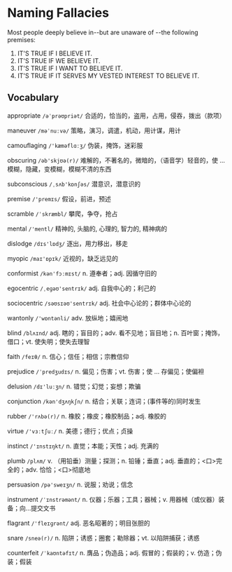 # Naming Fallacies

Most people deeply believe in--but are unaware of --the following premises:

1. IT'S TRUE IF I BELIEVE IT.
2. IT'S TRUE IF WE BELIEVE IT.
3. IT'S TRUE IF I WANT TO BELIEVE IT.
4. IT'S TRUE IF IT SERVES MY VESTED INTEREST TO BELIEVE IT.



## Vocabulary

appropriate `/əˈprəʊpriət/`  合适的，恰当的，盗用，占用，侵吞，拨出（款项）

maneuver `/məˈnuːvə/` 策略，演习，调遣，机动，用计谋，用计

camouflaging `/'kæməflɑːʒ/` 伪装，掩饰，迷彩服

obscuring `/əb'skjʊə(r)/` 难解的，不著名的，微暗的，（语音学）轻音的，使 ... 模糊，隐藏，变模糊，模糊不清的东西

subconscious `/ˌsʌb'kɒnʃəs/` 潜意识，潜意识的

premise `/'premɪs/` 假设，前进，预述

scramble `/ˈskræmbl/` 攀爬，争夺，抢占

mental `/'mentl/` 精神的, 头脑的, 心理的, 智力的, 精神病的

dislodge `/dɪs'lɒdʒ/` 逐出，用力移出，移走

myopic `/maɪ'ɒpɪk/` 近视的，缺乏远见的

conformist `/kən'fɔːmɪst/` n. 遵奉者；adj. 因循守旧的

egocentric `/ˌeɡəʊ'sentrɪk/` adj. 自我中心的；利己的

sociocentric `/səʊsɪəʊ'sentrɪk/` adj. 社会中心论的；群体中心论的

wantonly `/'wɒntənli/` adv. 放纵地；嬉闹地

blind `/blʌɪnd/` adj. 瞎的；盲目的；adv. 看不见地；盲目地；n. 百叶窗；掩饰，借口；vt. 使失明；使失去理智

faith `/feɪθ/` n. 信心；信任；相信；宗教信仰

prejudice `/ˈpredʒudɪs/` n. 偏见；伤害；vt. 伤害；使 ... 存偏见；使偏袒

delusion `/dɪ'luːʒn/` n. 错觉；幻觉；妄想；欺骗

conjunction `/kən'dʒʌŋkʃn/` n. 结合；关联；连词；(事件等的)同时发生

rubber `/'rʌbə(r)/` n. 橡胶；橡皮；橡胶制品；adj. 橡胶的

virtue `/'vɜːtʃuː/` n. 美德；德行；优点；贞操

instinct `/'ɪnstɪŋkt/` n. 直觉；本能；天性；adj. 充满的

plumb `/plʌm/` v. （用铅垂）测量；探测；n. 铅锤；垂直；adj. 垂直的；<口>完全的；adv. 恰恰；<口>彻底地

persuasion `/pə'sweɪʒn/` n. 说服；劝说；信念

instrument `/ˈɪnstrəmənt/` n. 仪器；乐器；工具；器械；v. 用器械（或仪器）装备；向…提交文书

flagrant `/'fleɪɡrənt/` adj. 恶名昭著的；明目张胆的

snare `/sneə(r)/` n. 陷阱；诱惑；圈套；勒除器；vt. 以陷阱捕获；诱惑

counterfeit `/ˈkaʊntəfɪt/` n. 膺品；伪造品；adj. 假冒的；假装的；v. 仿造；伪装；假装


